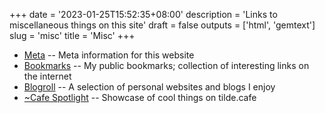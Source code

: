+++
date = '2023-01-25T15:52:35+08:00'
description = 'Links to miscellaneous things on this site'
draft = false
outputs = ['html', 'gemtext']
slug = 'misc'
title = 'Misc'
+++

- [Meta](/meta/) -- Meta information for this website
- [Bookmarks](/bookmarks/) -- My public bookmarks; collection of interesting links on the internet
- [Blogroll](/blogroll/) -- A selection of personal websites and blogs I enjoy
- [~Cafe Spotlight](../cafe-spotlight/) -- Showcase of cool things on tilde.cafe
